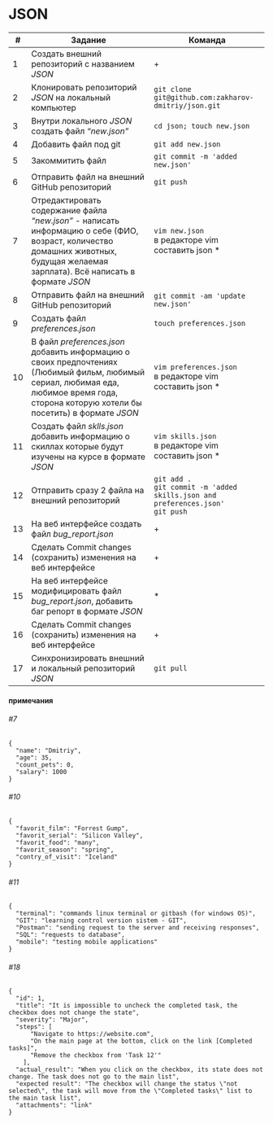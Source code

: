 # JSON

|#|Задание|Команда|
|---|---|---|
|1|Создать внешний репозиторий c названием *JSON*|+|
|2|Клонировать репозиторий *JSON* на локальный компьютер|`git clone git@github.com:zakharov-dmitriy/json.git`|
|3|Внутри локального *JSON* создать файл *“new.json”*|`cd json; touch new.json`|
|4|Добавить файл под git|`git add new.json`|
|5|Закоммитить файл|`git commit -m 'added new.json'`|
|6|Отправить файл на внешний GitHub репозиторий|`git push`|
|7|Отредактировать содержание файла *“new.json”* - написать информацию о себе (ФИО, возраст, количество домашних животных, будущая желаемая зарплата). Всё написать в формате *JSON*| `vim new.json`<br>в редакторе vim составить json *|
|8|Отправить файл на внешний GitHub репозиторий|`git commit -am 'update new.json'`|
|9|Создать файл *preferences.json*|`touch preferences.json`|
|10|В файл *preferences.json* добавить информацию о своих предпочтениях (Любимый фильм, любимый сериал, любимая еда, любимое время года, сторона которую хотели бы посетить) в формате *JSON*|`vim preferences.json`<br>в редакторе vim составить json *|
|11|Создать файл *sklls.json* добавить информацию о скиллах которые будут изучены на курсе в формате *JSON*|`vim skills.json`<br>в редакторе vim составить json *|
|12|Отправить сразу 2 файла на внешний репозиторий|`git add .`<br>`git commit -m 'added skills.json and preferences.json'`<br>`git push`|
|13|На веб интерфейсе создать файл *bug_report.json*|+|
|14|Сделать Commit changes (сохранить) изменения на веб интерфейсе|+|
|15|На веб интерфейсе модифицировать файл *bug_report.json*, добавить баг репорт в формате *JSON*|*|
|16|Сделать Commit changes (сохранить) изменения на веб интерфейсе|+|
|17|Синхронизировать внешний и локальный репозиторий *JSON*|`git pull`|

#### примечания

<h6>#7</h6>

```
{
  "name": "Dmitriy",
  "age": 35,
  "count_pets": 0,
  "salary": 1000
}
```

<h6>#10</h6>

```
{
  "favorit_film": "Forrest Gump",
  "favorit_serial": "Silicon Valley",
  "favorit_food": "many",
  "favorit_season": "spring",
  "contry_of_visit": "Iceland"
}
```

<h6>#11</h6>

```
{
  "terminal": "commands linux terminal or gitbash (for windows OS)",
  "GIT": "learning control version sistem - GIT",
  "Postman": "sending request to the server and receiving responses",
  "SQL": "requests to database",
  "mobile": "testing mobile applications"
}
```

<h6>#18</h6>

```
{
  "id": 1,
  "title": "It is impossible to uncheck the completed task, the checkbox does not change the state",
  "severity": "Major",
  "steps": [
      "Navigate to https://website.com",
      "On the main page at the bottom, click on the link [Completed tasks]",
      "Remove the checkbox from 'Task 12'"
    ],
  "actual_result": "When you click on the checkbox, its state does not change. The task does not go to the main list",
  "expected result": "The checkbox will change the status \"not selected\", the task will move from the \"Completed tasks\" list to the main task list",
  "attachments": "link"
}
```

